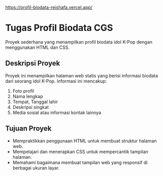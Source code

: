 https://profil-biodata-reishafa.vercel.app/

# Tugas Profil Biodata CGS
Proyek sederhana yang menampilkan profil biodata idol K-Pop dengan menggunakan HTML dan CSS.

## Deskripsi Proyek
Proyek ini menampilkan halaman web statis yang berisi informasi biodata dari seorang idol K-Pop. Informasi ini mencakup:

1. Foto profil
2. Nama lengkap
3. Tempat, Tanggal lahir
4. Deskripsi singkat
5. Media sosial atau informasi kontak lainnya

## Tujuan Proyek
- Mempraktikkan penggunaan HTML untuk membuat struktur halaman web.
- Mempelajari dan menerapkan CSS untuk mempercantik tampilan halaman.
- Memahami bagaimana membuat tampilan web yang responsif di berbagai ukuran layar.

